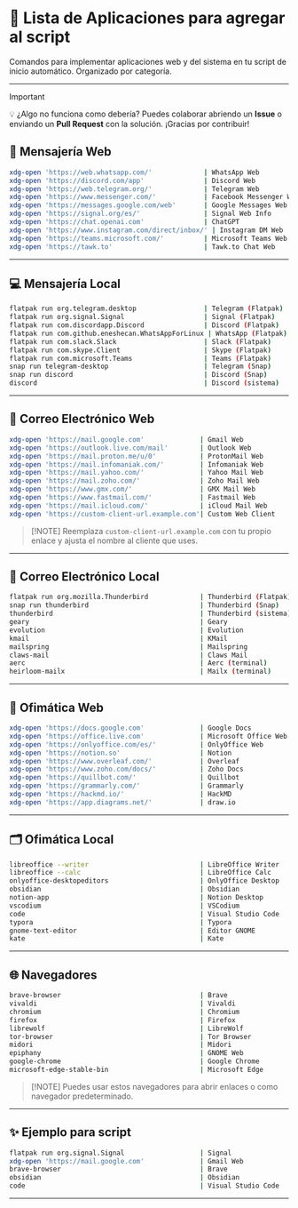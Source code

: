 # 📄 Lista de Aplicaciones para agregar al script

Comandos para implementar aplicaciones web y del sistema en tu script de inicio automático. Organizado por categoría.

---

> [!IMPORTANT]
> 💡 ¿Algo no funciona como debería? Puedes colaborar abriendo un **Issue** o enviando un **Pull Request** con la solución. ¡Gracias por contribuir!

## 💬 Mensajería Web

```bash
xdg-open 'https://web.whatsapp.com/'             | WhatsApp Web
xdg-open 'https://discord.com/app'               | Discord Web
xdg-open 'https://web.telegram.org/'             | Telegram Web
xdg-open 'https://www.messenger.com/'            | Facebook Messenger Web
xdg-open 'https://messages.google.com/web'       | Google Messages Web
xdg-open 'https://signal.org/es/'                | Signal Web Info
xdg-open 'https://chat.openai.com'               | ChatGPT
xdg-open 'https://www.instagram.com/direct/inbox/' | Instagram DM Web
xdg-open 'https://teams.microsoft.com/'          | Microsoft Teams Web
xdg-open 'https://tawk.to'                       | Tawk.to Chat Web
````

---

## 💻 Mensajería Local

```bash
flatpak run org.telegram.desktop                 | Telegram (Flatpak)
flatpak run org.signal.Signal                    | Signal (Flatpak)
flatpak run com.discordapp.Discord               | Discord (Flatpak)
flatpak run com.github.eneshecan.WhatsAppForLinux | WhatsApp (Flatpak)
flatpak run com.slack.Slack                      | Slack (Flatpak)
flatpak run com.skype.Client                     | Skype (Flatpak)
flatpak run com.microsoft.Teams                  | Teams (Flatpak)
snap run telegram-desktop                        | Telegram (Snap)
snap run discord                                 | Discord (Snap)
discord                                          | Discord (sistema)
```

---

## 📨 Correo Electrónico Web

```bash
xdg-open 'https://mail.google.com'              | Gmail Web
xdg-open 'https://outlook.live.com/mail'        | Outlook Web
xdg-open 'https://mail.proton.me/u/0'           | ProtonMail Web
xdg-open 'https://mail.infomaniak.com/'         | Infomaniak Web
xdg-open 'https://mail.yahoo.com/'              | Yahoo Mail Web
xdg-open 'https://mail.zoho.com/'               | Zoho Mail Web
xdg-open 'https://www.gmx.com/'                 | GMX Mail Web
xdg-open 'https://www.fastmail.com/'            | Fastmail Web
xdg-open 'https://mail.icloud.com/'             | iCloud Mail Web
xdg-open 'https://custom-client-url.example.com'| Custom Web Client
```

> \[!NOTE]
> Reemplaza `custom-client-url.example.com` con tu propio enlace y ajusta el nombre al cliente que uses.

---

## 📧 Correo Electrónico Local

```bash
flatpak run org.mozilla.Thunderbird             | Thunderbird (Flatpak)
snap run thunderbird                            | Thunderbird (Snap)
thunderbird                                     | Thunderbird (sistema)
geary                                           | Geary
evolution                                       | Evolution
kmail                                           | KMail
mailspring                                      | Mailspring
claws-mail                                      | Claws Mail
aerc                                            | Aerc (terminal)
heirloom-mailx                                  | Mailx (terminal)
```

---

## 🧾 Ofimática Web

```bash
xdg-open 'https://docs.google.com'              | Google Docs
xdg-open 'https://office.live.com'              | Microsoft Office Web
xdg-open 'https://onlyoffice.com/es/'           | OnlyOffice Web
xdg-open 'https://notion.so'                    | Notion
xdg-open 'https://www.overleaf.com/'            | Overleaf
xdg-open 'https://www.zoho.com/docs/'           | Zoho Docs
xdg-open 'https://quillbot.com/'                | Quillbot
xdg-open 'https://grammarly.com/'               | Grammarly
xdg-open 'https://hackmd.io/'                   | HackMD
xdg-open 'https://app.diagrams.net/'            | draw.io
```

---

## 🗂️ Ofimática Local

```bash
libreoffice --writer                            | LibreOffice Writer
libreoffice --calc                              | LibreOffice Calc
onlyoffice-desktopeditors                       | OnlyOffice Desktop
obsidian                                        | Obsidian
notion-app                                      | Notion Desktop
vscodium                                        | VSCodium
code                                            | Visual Studio Code
typora                                          | Typora
gnome-text-editor                               | Editor GNOME
kate                                            | Kate
```

---

## 🌐 Navegadores

```bash
brave-browser                                   | Brave
vivaldi                                         | Vivaldi
chromium                                        | Chromium
firefox                                         | Firefox
librewolf                                       | LibreWolf
tor-browser                                     | Tor Browser
midori                                          | Midori
epiphany                                        | GNOME Web
google-chrome                                   | Google Chrome
microsoft-edge-stable-bin                       | Microsoft Edge
```

> \[!NOTE]
> Puedes usar estos navegadores para abrir enlaces o como navegador predeterminado.

---

## ✨ Ejemplo para script

```bash
flatpak run org.signal.Signal                   | Signal
xdg-open 'https://mail.google.com'              | Gmail Web
brave-browser                                   | Brave
obsidian                                        | Obsidian
code                                            | Visual Studio Code
```

---
